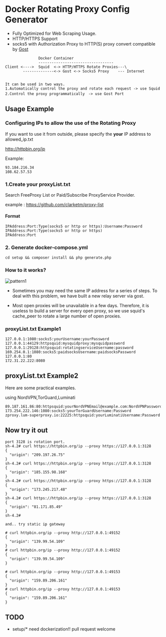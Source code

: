 # Docker Rotating Proxy Config Generator

- Fully Optimized for Web Scraping Usage.
- HTTP/HTTPS Support
-  socks5 with Authorization Proxy to HTTP(S) proxy convert compatible by [Gost](https://github.com/ginuerzh/gost)



```
               Docker Container
               ----------------------------------
Client <---->  Squid  <-> HTTP/HTTPS Rotate Proxies---\ 
        --------------<-> Gost <-> Socks5 Proxy    --- Internet
        

It can be used in two ways.
1.Automatically control the proxy and rotate each request -> use Squid
2.Control the proxy programmatically　-> use Gost Port

```


## Usage Example

### Configuring IPs to allow the use of the Rotating Proxy
If you want to use it from outside, please specify the **your** IP address to allowed_ip.txt

http://httpbin.org/ip

Example:
```
93.184.216.34
108.62.57.53
```

### 1.Create your proxyList.txt
Search FreeProxy List or Paid/Subscribe ProxyService Provider.

example : https://github.com/clarketm/proxy-list

#### Format
```
IPAddress:Port:Type(socks5 or http or https):Username:Password
IPAddress:Port:Type(socks5 or http or https)
IPAddress:Port
```


### 2. Generate docker-compose.yml
```
cd setup && composer install && php generate.php
```
### How to it works?
![pattern1](https://user-images.githubusercontent.com/7544687/97991581-fdc2f380-1e24-11eb-99f3-df9885d627a2.png)

- Sometimes you may need the same IP address for a series of steps.
To deal with this problem, we have built a new relay server via gost.

- Most open proxies will be unavailable in a few days.
Therefore, it is useless to build a server for every open proxy, so we use squid's cache_peer to rotate a large number of open proxies.

### proxyList.txt Example1

```
127.0.0.1:1080:socks5:yourUsername:yourPassword
127.0.0.1:44129:httpsquid:mysquidproxy:mysquidpassword
127.0.0.1:29128:httpsquid:rotatingserviceUsername:password
169.254.0.1:1080:socks5:paidsocksUsername:paidsocksPassword
127.0.0.1:80
172.31.22.222:8080
```

## proxyList.txt Example2
Here are some practical examples.

using NordVPN,TorGuard,Luminati

```
89.187.161.86:80:httpsquid:yourNordVPNEmail@example.com:NordVPNPassword
173.254.222.146:1080:socks5:yourTorGuardUsername:Password
zproxy.lum-superproxy.io:22225:httpsquid:yourLuminatiUsername:Password
```




## Now try it out
```
port 3128 is rotation port.
sh-4.2# curl https://httpbin.org/ip --proxy https://127.0.0.1:3128
{
  "origin": "209.197.26.75"
}
sh-4.2# curl https://httpbin.org/ip --proxy https://127.0.0.1:3128
{
  "origin": "185.155.98.168"
}
sh-4.2# curl https://httpbin.org/ip --proxy https://127.0.0.1:3128
{
  "origin": "173.245.217.48"
}
sh-4.2# curl https://httpbin.org/ip --proxy https://127.0.0.1:3128
{
  "origin": "81.171.85.49"
}
sh-4.2# 

and.. try static ip gateway

# curl httpbin.org/ip --proxy http://127.0.0.1:49152
{
  "origin": "139.99.54.109"
}
# curl httpbin.org/ip --proxy http://127.0.0.1:49152
{
  "origin": "139.99.54.109"
}

# curl httpbin.org/ip --proxy http://127.0.0.1:49153
{
  "origin": "159.89.206.161"
}
# curl httpbin.org/ip --proxy http://127.0.0.1:49153
{
  "origin": "159.89.206.161"
}
```

## TODO
- setup/* need dockerization!! pull request welcome